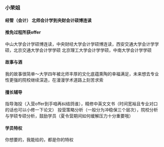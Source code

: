 ### 小荣姐  
#### 经管（会计）  北师会计学到央财会计硕博连读

#### 推免过程所获offer
中山大学会计学硕博连读，中央财经大学会计学硕博连读，西安交通大学会计学学硕，北京交通大学会计学学硕
北京理工大学会计学学硕，中南大学会计学学硕

#### 故事与酒
我的故事很简单～大学四年被北师丰厚的文化底蕴熏陶的幸福满足，未来想去专业性更强的院校继续深造，在漫漫学术道路上刻苦求索

#### 擅长辅导
指导海投（入营offer到手咱再纠结鸽谁），精修中英文文书（时间宽裕且专业对口的话也可以小修一下论文）
投营策略分析（一般分为冲稳保三个层次），院校分析与学硕专硕分析，鼓励学员（夏令营期间如何缓解压力十分重要哦）

#### 学员特权
你想要的，我能给的，都是你的特权